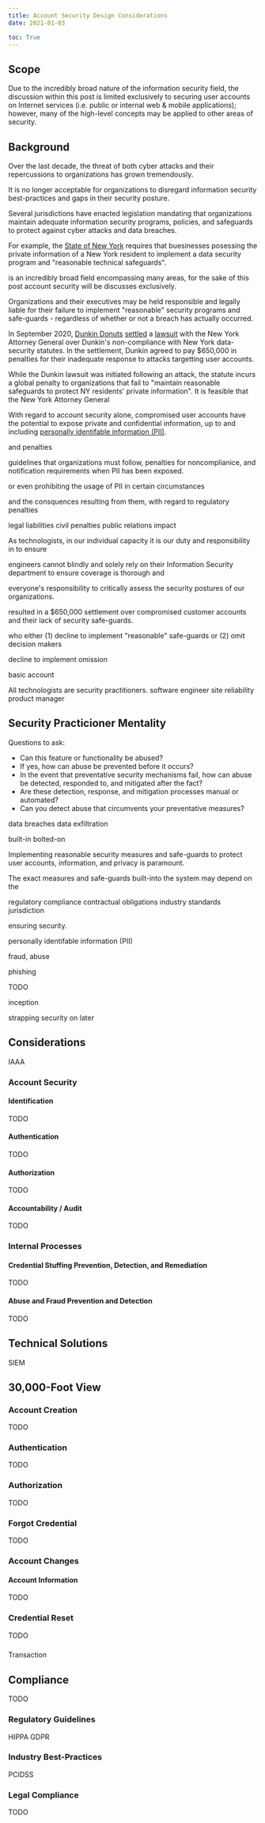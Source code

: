 ```yaml
---
title: Account Security Design Considerations
date: 2021-01-03

toc: True
---
```


## Scope

Due to the incredibly broad nature of the information security field, the
discussion within this post is limited exclusively to securing user accounts on
Internet services (i.e. public or internal web & mobile applications); however,
many of the high-level concepts  may be applied to other areas of security.


## Background

Over the last decade, the threat of both cyber attacks and their repercussions
to organizations has grown tremendously.

It is no longer acceptable for organizations to disregard information security
best-practices and gaps in their security posture.

Several jurisdictions have enacted legislation mandating that organizations
maintain adequate information security programs, policies, and safeguards to
protect against cyber attacks and data breaches.

For example, the [State of New York](https://www.nysenate.gov/legislation/laws/GBS/899-BB)
requires that buesinesses posessing the private information of a New York
resident to implement a data security program and "reasonable technical
safeguards".



is an incredibly broad field encompassing many areas, for
the sake of this post account security will be discusses exclusively.





Organizations and their executives may be held responsible and legally liable
for their failure to implement "reasonable" security programs and safe-guards -
regardless of whether or not a breach has actually occurred.

In September 2020, [Dunkin Donuts](https://www.dunkindonuts.com) [settled](https://ag.ny.gov/press-release/2020/attorney-general-james-gets-dunkin-fill-holes-security-reimburse-hacked-customers)
a [lawsuit](https://ag.ny.gov/press-release/2019/ag-james-sues-dunkin-donuts-glazing-over-cyberattacks-targeting-thousands)
with the New York Attorney General over Dunkin's non-compliance with New York
data-security statutes. In the settlement, Dunkin agreed to pay $650,000 in
penalties for their inadequate response to attacks targetting user accounts.

While the Dunkin lawsuit was initiated following an attack, the statute incurs
a global penalty to organizations that fail to "maintain reasonable safeguards
to protect NY residents' private information". It is feasible that the New York
Attorney General














With regard to account security alone, compromised user accounts have the
potential to expose private and confidential information, up to and including
[personally identifable information (PII)](https://en.wikipedia.org/wiki/Personal_data).

and penalties


guidelines that organizations must follow, penalties for noncomplianice, and notification requirements when PII has been exposed.

or even prohibiting the usage of PII in certain circumstances



and the consquences resulting from them, with regard to regulatory penalties

legal liabilities
civil penalties
public relations impact






As technologists, in our individual capacity
it is our duty and responsibility in to ensure 

engineers cannot blindly and solely rely on their Information Security department to ensure coverage is thorough and 


everyone's responsibility to critically assess the security postures of our organizations.












resulted in a $650,000
settlement
over compromised customer accounts and their lack of security safe-guards.


who either
(1) decline to implement "reasonable" safe-guards or (2) omit
decision makers

decline to implement
omission



basic account


All technologists are security practitioners.
software engineer
site reliability
product manager

## Security Practicioner Mentality

Questions to ask:

- Can this feature or functionality be abused?
- If yes, how can abuse be prevented before it occurs?
- In the event that preventative security mechanisms fail, how can abuse be
  detected, responded to, and mitigated after the fact?
- Are these detection, response, and mitigation processes manual or automated?
- Can you detect abuse that circumvents your preventative measures?



data breaches
data exfiltration

built-in
bolted-on


Implementing reasonable security measures and safe-guards to protect user
accounts, information, and privacy is paramount.

The exact measures and safe-guards built-into the system may depend on the

regulatory compliance
contractual obligations
industry standards
jurisdiction



ensuring security.




personally identifable information (PII)

fraud, abuse


phishing



TODO

inception

strapping security on later


## Considerations

IAAA

### Account Security

#### Identification

TODO

#### Authentication

TODO

#### Authorization

TODO

#### Accountability / Audit

TODO


### Internal Processes

#### Credential Stuffing Prevention, Detection, and Remediation

TODO

#### Abuse and Fraud Prevention and Detection

TODO


## Technical Solutions

SIEM


## 30,000-Foot View

### Account Creation

TODO

### Authentication

TODO

### Authorization

TODO

### Forgot Credential

TODO

### Account Changes

#### Account Information

TODO

### Credential Reset

TODO

###
Transaction



## Compliance

TODO

### Regulatory Guidelines

HIPPA
GDPR


### Industry Best-Practices

PCIDSS


### Legal Compliance

TODO




